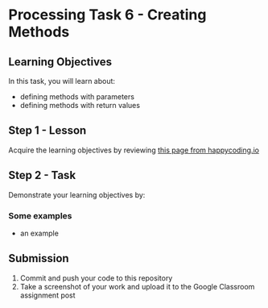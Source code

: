 # Processing Task 6 - Creating Methods

## Learning Objectives
In this task, you will learn about:
* defining methods with parameters
* defining methods with return values



## Step 1 - Lesson
Acquire the learning objectives by reviewing [this page from happycoding.io](https://happycoding.io/tutorials/processing/creating-functions)

## Step 2 - Task
Demonstrate your learning objectives by:



### Some examples
* an example


## Submission
1. Commit and push your code to this repository
2. Take a screenshot of your work and upload it to the Google Classroom assignment post
